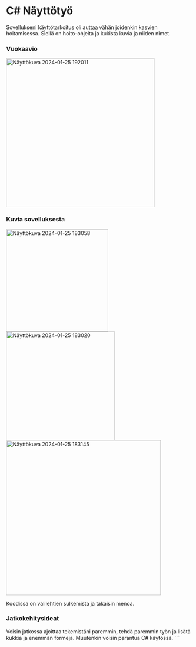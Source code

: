 # C# Näyttötyö
Sovellukseni käyttötarkoitus oli auttaa vähän joidenkin kasvien hoitamisessa. Siellä on hoito-ohjeita ja kukista kuvia ja niiden nimet.


<h3>Vuokaavio</h3>
<img width="403" alt="Näyttökuva 2024-01-25 192011" src="https://github.com/ellenaatti/Puutarhasovellus/assets/151004400/3c290c5c-bb21-487b-ad1c-f2e321f355e8">

<h3>Kuvia sovelluksesta</h3>
<img width="277" alt="Näyttökuva 2024-01-25 183058" src="https://github.com/ellenaatti/Puutarhasovellus/assets/151004400/3d584a6b-34bb-44a3-bd13-ea1589c0218a">
<img width="295" alt="Näyttökuva 2024-01-25 183020" src="https://github.com/ellenaatti/Puutarhasovellus/assets/151004400/ed0026cb-6135-412f-9cea-a265ada080dd">
<img width="420" alt="Näyttökuva 2024-01-25 183145" src="https://github.com/ellenaatti/Puutarhasovellus/assets/151004400/cd8a3656-4bdd-407b-afab-e9776e64f225">

Koodissa on välilehtien sulkemista ja takaisin menoa.

<h3>Jatkokehitysideat</h3>
Voisin jatkossa ajoittaa tekemistäni paremmin, tehdä paremmin työn ja lisätä kukkia ja enemmän formeja. Muutenkin voisin parantua C# käytössä.
```
